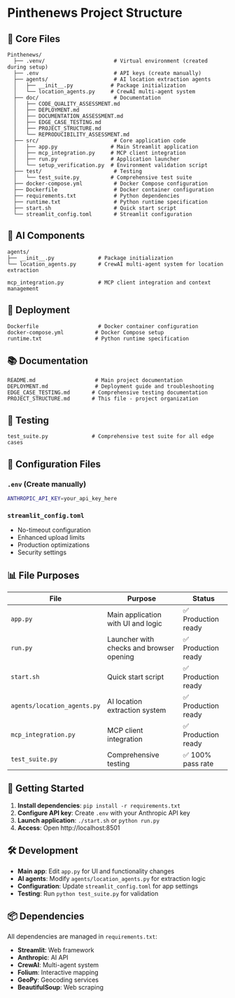 # Pinthenews Project Structure

## 📁 Core Files

```
Pinthenews/
  ├── .venv/                      # Virtual environment (created during setup)
  ├── .env                        # API keys (create manually)
  ├── agents/                     # AI location extraction agents
  │   ├── __init__.py            # Package initialization
  │   └── location_agents.py     # CrewAI multi-agent system
  ├── doc/                        # Documentation
  │   ├── CODE_QUALITY_ASSESSMENT.md
  │   ├── DEPLOYMENT.md
  │   ├── DOCUMENTATION_ASSESSMENT.md
  │   ├── EDGE_CASE_TESTING.md
  │   ├── PROJECT_STRUCTURE.md
  │   └── REPRODUCIBILITY_ASSESSMENT.md
  ├── src/                        # Core application code
  │   ├── app.py                 # Main Streamlit application
  │   ├── mcp_integration.py     # MCP client integration
  │   ├── run.py                 # Application launcher
  │   └── setup_verification.py  # Environment validation script
  ├── test/                       # Testing
  │   └── test_suite.py          # Comprehensive test suite
  ├── docker-compose.yml          # Docker Compose configuration
  ├── Dockerfile                  # Docker container configuration
  ├── requirements.txt            # Python dependencies
  ├── runtime.txt                 # Python runtime specification
  ├── start.sh                    # Quick start script
  └── streamlit_config.toml       # Streamlit configuration
```

## 🤖 AI Components

```
agents/
├── __init__.py              # Package initialization
└── location_agents.py       # CrewAI multi-agent system for location extraction
```

```
mcp_integration.py           # MCP client integration and context management
```

## 🐳 Deployment

```
Dockerfile                   # Docker container configuration
docker-compose.yml          # Docker Compose setup
runtime.txt                 # Python runtime specification
```

## 📚 Documentation

```
README.md                   # Main project documentation
DEPLOYMENT.md               # Deployment guide and troubleshooting
EDGE_CASE_TESTING.md       # Comprehensive testing documentation
PROJECT_STRUCTURE.md       # This file - project organization
```

## 🧪 Testing

```
test_suite.py              # Comprehensive test suite for all edge cases
```

## 🔧 Configuration Files

### `.env` (Create manually)
```bash
ANTHROPIC_API_KEY=your_api_key_here
```

### `streamlit_config.toml`
- No-timeout configuration
- Enhanced upload limits
- Production optimizations
- Security settings

## 📊 File Purposes

| File | Purpose | Status |
|------|---------|--------|
| `app.py` | Main application with UI and logic | ✅ Production ready |
| `run.py` | Launcher with checks and browser opening | ✅ Production ready |
| `start.sh` | Quick start script | ✅ Production ready |
| `agents/location_agents.py` | AI location extraction system | ✅ Production ready |
| `mcp_integration.py` | MCP client integration | ✅ Production ready |
| `test_suite.py` | Comprehensive testing | ✅ 100% pass rate |

## 🚀 Getting Started

1. **Install dependencies**: `pip install -r requirements.txt`
2. **Configure API key**: Create `.env` with your Anthropic API key
3. **Launch application**: `./start.sh` or `python run.py`
4. **Access**: Open http://localhost:8501

## 🛠️ Development

- **Main app**: Edit `app.py` for UI and functionality changes
- **AI agents**: Modify `agents/location_agents.py` for extraction logic
- **Configuration**: Update `streamlit_config.toml` for app settings
- **Testing**: Run `python test_suite.py` for validation

## 📦 Dependencies

All dependencies are managed in `requirements.txt`:
- **Streamlit**: Web framework
- **Anthropic**: AI API
- **CrewAI**: Multi-agent system
- **Folium**: Interactive mapping
- **GeoPy**: Geocoding services
- **BeautifulSoup**: Web scraping